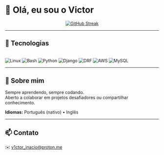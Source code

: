 # 👋 Olá, eu sou o Victor

<div align="center">

  [![GitHub Streak](https://github-readme-streak-stats.herokuapp.com/?user=vicct0r&theme=dark)](https://github.com/vicct0r)

</div>

---

## 🚀 Tecnologias

<div style="display: inline_block"><br/>
  <img align="center" alt="Linux" src="https://img.shields.io/badge/Linux-FCC624?style=for-the-badge&logo=linux&logoColor=black" />
  <img align="center" alt="Bash" src="https://img.shields.io/badge/Bash-4EAA25?style=for-the-badge&logo=gnu-bash&logoColor=white" />
  <img align="center" alt="Python" src="https://img.shields.io/badge/Python-3776AB?style=for-the-badge&logo=python&logoColor=white" />
  <img align="center" alt="Django" src="https://img.shields.io/badge/Django-092E20?style=for-the-badge&logo=django&logoColor=white" />
  <img align="center" alt="DRF" src="https://img.shields.io/badge/DRF-ff1709?style=for-the-badge&logo=django&logoColor=white" />
  <img align="center" alt="AWS" src="https://img.shields.io/badge/AWS-FF9900?style=for-the-badge&logo=amazonaws&logoColor=white" />
  <img align="center" alt="MySQL" src="https://img.shields.io/badge/MySQL-005C84?style=for-the-badge&logo=mysql&logoColor=white" />
</div>

---

## 📌 Sobre mim

Sempre aprendendo, sempre codando.  
Aberto a colaborar em projetos desafiadores ou compartilhar conhecimento.

**Idiomas:** Português (nativo) • Inglês

---

## 📫 Contato

✉️ [v1ctor_inacio@proton.me](mailto:v1ctor_inacio@proton.me)
